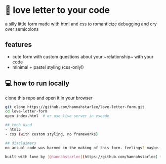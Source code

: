 # 💌 love letter to your code

a silly little form made with html and css to romanticize debugging and cry over semicolons  

## features
- cute form with custom questions about your ~relationship~ with your code
- minimal + pastel styling (css-only!)

## 💻 how to run locally
clone this repo and open it in your browser  
```bash
git clone https://github.com/hannahstarlee/love-letter-form.git
cd love-letter-form
open index.html  # or use live server in vscode

## tech used
- html5
- css (with custom styling, no frameworks)

## disclaimers
no actual code was harmed in the making of this form. feelings? maybe.

built with love by [@hannahstarlee](https://github.com/hannahstarlee) ♡
